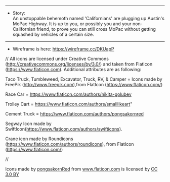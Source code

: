 

*******************************************************************************
* Story: 																		  
An unstoppable behemoth named 'Californians' are plugging up Austin's MoPac Highway. It is up to you, or possibly you and your non-Californian friend, to prove you can still cross MoPac without getting squashed by vehicles of a certain size.
********************************************************************************

* Wireframe is here: https://wireframe.cc/DKUapP



// All icons are licensed under Creative Commons (http://creativecommons.org/licenses/by/3.0/) and taken from FlatIcon (https://www.flaticon.com). Additional attributes are as following:

Taco Truck, Tumbleweed, Excavator, Truck, RV, & Camper = Icons made by FreePik (http://www.freepik.com),from FlatIcon (https://www.flaticon.com/)

Race Car = https://www.flaticon.com/authors/nikita-golubev

Trolley Cart = https://www.flaticon.com/authors/smalllikeart"

Cement Truck = https://www.flaticon.com/authors/pongsakornred

Segway Icon made by SwiftIcon(https://www.flaticon.com/authors/swifticons).

Crane icon made by Roundicons (https://www.flaticon.com/authors/roundicons), from FlatIcon (https://www.flaticon.com/)



//<div>Icons made by <a href="https://www.flaticon.com/authors/pongsakornred" title="pongsakornRed">pongsakornRed</a> from <a href="https://www.flaticon.com/" title="Flaticon">www.flaticon.com</a> is licensed by <a href="http://creativecommons.org/licenses/by/3.0/" title="Creative Commons BY 3.0" target="_blank">CC 3.0 BY</a></div>
